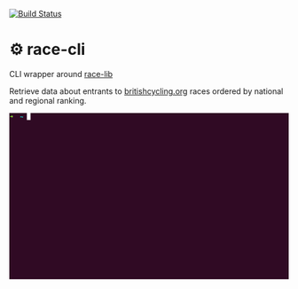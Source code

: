 [![Build Status](https://travis-ci.org/mrloop/race-cli.svg)](https://travis-ci.org/mrloop/race-cli)

# ⚙ race-cli

CLI wrapper around [race-lib](https://github.com/mrloop/race-lib)

Retrieve data about entrants to [britishcycling.org](https://www.britishcycling.org.uk/events/results?keywords=&show=all) races ordered by national and regional ranking.

![cli interaction](cli.gif)

